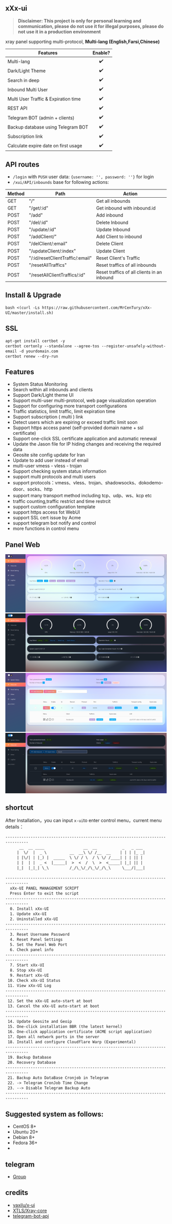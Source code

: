 ## xXx-ui
> **Disclaimer: This project is only for personal learning and communication, please do not use it for illegal purposes, please do not use it in a production environment**

xray panel supporting multi-protocol, **Multi-lang (English,Farsi,Chinese)**

| Features        | Enable?           |
| ------------- |:-------------:|
| Multi-lang | :heavy_check_mark: |
| Dark/Light Theme | :heavy_check_mark: |
| Search in deep | :heavy_check_mark: |
| Inbound Multi User | :heavy_check_mark: |
| Multi User Traffic & Expiration time | :heavy_check_mark: |
| REST API | :heavy_check_mark: |
| Telegram BOT (admin + clients) | :heavy_check_mark: |
| Backup database using Telegram BOT | :heavy_check_mark: |
| Subscription link | :heavy_check_mark: |
| Calculate expire date on first usage | :heavy_check_mark: |


## API routes

- `/login` with `PUSH` user data: `{username: '', password: ''}` for login
- `/xui/API/inbounds` base for following actions:

| Method | Path | Action |
| ------------- | ------------- | ------------- |
| GET | "/" | Get all inbounds |
| GET | "/get/:id" | Get inbound with inbound.id |
| POST | "/add" | Add inbound |
| POST | "/del/:id" | Delete Inbound |
| POST | "/update/:id" | Update Inbound |
| POST | "/addClient/" | Add Client to inbound |
| POST | "/delClient/:email" | Delete Client |
| POST | "/updateClient/:index" | Update Client |
| POST | "/:id/resetClientTraffic/:email" | Reset Client's Traffic |
| POST | "/resetAllTraffics" | Reset traffics of all inbounds |
| POST | "/resetAllClientTraffics/:id" | Reset traffics of all clients in an inbound |


## Install & Upgrade

```
bash <(curl -Ls https://raw.githubusercontent.com/MrCenTury/xXx-UI/master/install.sh)
```

## SSL
```
apt-get install certbot -y
certbot certonly --standalone --agree-tos --register-unsafely-without-email -d yourdomain.com
certbot renew --dry-run
```

## Features
- System Status Monitoring
- Search within all inbounds and clients
- Support Dark/Light theme UI
- Support multi-user multi-protocol, web page visualization operation
- Support for configuring more transport configurations
- Traffic statistics, limit traffic, limit expiration time
- Support subscription ( multi ) link
- Detect users which are expiring or exceed traffic limit soon
- Support https access panel (self-provided domain name + ssl certificate)
- Support one-click SSL certificate application and automatic renewal
- Update the Jason file for IP hiding changes and receiving the required data
- Geosite site config update for Iran
- Update to add user instead of email
- multi-user vmess - vless - trojan
- Support checking system status information
- support multi protocols and multi users
- support protocols：vmess、vless、trojan、shadowsocks、dokodemo-door、socks、http
- support many transport method including tcp、udp、ws、kcp etc
- traffic counting,traffic restrict and time restrcit
- support custom configuration template
- support https access fot WebUI
- support SSL cert issue by Acme
- support telegram bot notify and control
- more functions in control menu


## Panel Web
![](media/1.png)![](media/2.png)![](media/3.png)![](media/4.png)

## shortcut  
After Installation，you can input `x-ui`to enter control menu，current menu details：
```
--------------------------------------------------------------------------------
      __  __ ____                 __  __           _   _ ___
     |  \/  |  _ \          __  __\ \/ /__  __    | | | |_ _|
     | |\/| | |_) |  _____  \ \/ / \  / \ \/ /____| | | || |
     | |  | |  _ <  |_____|  >  <  /  \  >  <_____| |_| || |
     |_|  |_|_| \_\         /_/\_\/_/\_\/_/\_\     \___/|___|

--------------------------------------------------------------------------------
  xXx-UI PANEL MANAGEMENT SCRIPT
  Press Enter to exit the script
--------------------------------------------------------------------------------
  0. Install xXx-UI
  1. Update xXx-UI
  2. Uninstalled xXx-UI
--------------------------------------------------------------------------------
  3. Reset Username Password
  4. Reset Panel Settings
  5. Set the Panel Web Port
  6. Check panel info
--------------------------------------------------------------------------------
  7. Start xXx-UI
  8. Stop xXx-UI
  9. Restart xXx-UI
 10. Check xXx-UI Status
 11. View xXx-UI Log
--------------------------------------------------------------------------------
 12. Set the xXx-UI auto-start at boot
 13. Cancel the xXx-UI auto-start at boot
--------------------------------------------------------------------------------
 14. Update Geosite and Geoip
 15. One-click installation BBR (the latest kernel)
 16. One-click application certificate (ACME script application)
 17. Open all network ports in the server
 18. Install and configure Cloudflare Warp (Experimental)
--------------------------------------------------------------------------------
 19. Backup Database
 20. Recovery Database
--------------------------------------------------------------------------------
 21. Backup Auto DataBase Cronjob in Telegram
 22. -> Telegram CronJob Time Change
 23. --> Disable Telegram Backup Auto
--------------------------------------------------------------------------------
```

## Suggested system as follows:
- CentOS 8+
- Ubuntu 20+
- Debian 8+
- Fedora 36+
- 
## telegram
- [Group](https://t.me/xui_fa)

## credits
- [vaxilu/x-ui](https://github.com/vaxilu/x-ui)
- [XTLS/Xray-core](https://github.com/XTLS/Xray-core)
- [telegram-bot-api](https://github.com/go-telegram-bot-api/telegram-bot-api)  
